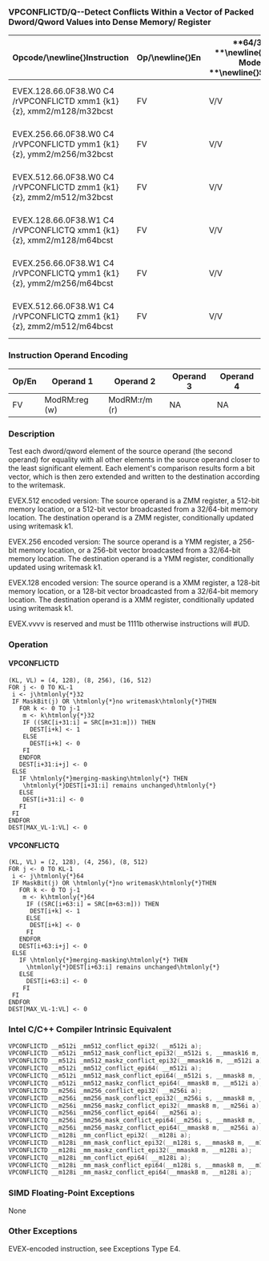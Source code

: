 ### VPCONFLICTD/Q--Detect Conflicts Within a Vector of Packed Dword/Qword Values into Dense Memory/ Register


|**Opcode/**\newline{}**Instruction**|**Op/**\newline{}**En**|**64/32 **\newline{}**bit Mode **\newline{}**Support**|**CPUID **\newline{}**Feature **\newline{}**Flag**|**Description**|
|------------------------------------|-----------------------|------------------------------------------------------|--------------------------------------------------|---------------|
|EVEX.128.66.0F38.W0 C4 /rVPCONFLICTD xmm1 {k1}{z}, xmm2/m128/m32bcst|FV |V/V |AVX512VLAVX512CD|Detect duplicate double-word values in xmm2/m128/m32bcst using writemask k1.|
|EVEX.256.66.0F38.W0 C4 /rVPCONFLICTD ymm1 {k1}{z}, ymm2/m256/m32bcst|FV|V/V |AVX512VLAVX512CD|Detect duplicate double-word values in ymm2/m256/m32bcst using writemask k1.|
|EVEX.512.66.0F38.W0 C4 /rVPCONFLICTD zmm1 {k1}{z}, zmm2/m512/m32bcst|FV |V/V |AVX512CD|Detect duplicate double-word values in zmm2/m512/m32bcst using writemask k1.|
|EVEX.128.66.0F38.W1 C4 /rVPCONFLICTQ xmm1 {k1}{z}, xmm2/m128/m64bcst|FV |V/V |AVX512VLAVX512CD|Detect duplicate quad-word values in xmm2/m128/m64bcst using writemask k1.|
|EVEX.256.66.0F38.W1 C4 /rVPCONFLICTQ ymm1 {k1}{z}, ymm2/m256/m64bcst|FV |V/V |AVX512VLAVX512CD|Detect duplicate quad-word values in ymm2/m256/m64bcst using writemask k1.|
|EVEX.512.66.0F38.W1 C4 /rVPCONFLICTQ zmm1 {k1}{z}, zmm2/m512/m64bcst|FV |V/V |AVX512CD|Detect duplicate quad-word values in zmm2/m512/m64bcst using writemask k1.|
### Instruction Operand Encoding


|Op/En|Operand 1|Operand 2|Operand 3|Operand 4|
|-----|---------|---------|---------|---------|
|FV|ModRM:reg (w)|ModRM:r/m (r)|NA|NA|
### Description


Test each dword/qword element of the source operand (the second operand) for equality with all other elements in the source operand closer to the least significant element. Each element's comparison results form a bit vector, which is then zero extended and written to the destination according to the writemask.

EVEX.512 encoded version: The source operand is a ZMM register, a 512-bit memory location, or a 512-bit vector broadcasted from a 32/64-bit memory location. The destination operand is a ZMM register, conditionally updated using writemask k1. 

EVEX.256 encoded version: The source operand is a YMM register, a 256-bit memory location, or a 256-bit vector broadcasted from a 32/64-bit memory location. The destination operand is a YMM register, conditionally updated using writemask k1. 

EVEX.128 encoded version: The source operand is a XMM register, a 128-bit memory location, or a 128-bit vector broadcasted from a 32/64-bit memory location. The destination operand is a XMM register, conditionally updated using writemask k1. 

EVEX.vvvv is reserved and must be 1111b otherwise instructions will #UD.


### Operation
#### VPCONFLICTD
```info-verb
(KL, VL) = (4, 128), (8, 256), (16, 512)
FOR j <-  0 TO KL-1
 i  <- j\htmlonly{*}32
 IF MaskBit(j) OR \htmlonly{*}no writemask\htmlonly{*}THEN 
   FOR k  <- 0 TO j-1
    m  <- k\htmlonly{*}32
    IF ((SRC[i+31:i] = SRC[m+31:m])) THEN 
      DEST[i+k]  <- 1
    ELSE 
      DEST[i+k] <-  0
    FI
   ENDFOR
   DEST[i+31:i+j]  <- 0
 ELSE
   IF \htmlonly{*}merging-masking\htmlonly{*} THEN 
    \htmlonly{*}DEST[i+31:i] remains unchanged\htmlonly{*}
   ELSE 
    DEST[i+31:i] <-  0
   FI
 FI
ENDFOR
DEST[MAX_VL-1:VL] <- 0
```
#### VPCONFLICTQ
```info-verb
(KL, VL) = (2, 128), (4, 256), (8, 512)
FOR j  <- 0 TO KL-1
 i  <- j\htmlonly{*}64
 IF MaskBit(j) OR \htmlonly{*}no writemask\htmlonly{*}THEN 
   FOR k  <- 0 TO j-1
    m <-  k\htmlonly{*}64
     IF ((SRC[i+63:i] = SRC[m+63:m])) THEN 
      DEST[i+k]  <- 1
     ELSE 
      DEST[i+k] <-  0
     FI
   ENDFOR
   DEST[i+63:i+j] <-  0
 ELSE
   IF \htmlonly{*}merging-masking\htmlonly{*} THEN 
     \htmlonly{*}DEST[i+63:i] remains unchanged\htmlonly{*}
   ELSE
     DEST[i+63:i]  <- 0
    FI
 FI
ENDFOR
DEST[MAX_VL-1:VL]  <- 0
```

### Intel C/C++ Compiler Intrinsic Equivalent

```cpp
VPCONFLICTD __m512i _mm512_conflict_epi32( __m512i a);
VPCONFLICTD __m512i _mm512_mask_conflict_epi32(__m512i s, __mmask16 m, __m512i a);
VPCONFLICTD __m512i _mm512_maskz_conflict_epi32(__mmask16 m, __m512i a);
VPCONFLICTQ __m512i _mm512_conflict_epi64( __m512i a);
VPCONFLICTQ __m512i _mm512_mask_conflict_epi64(__m512i s, __mmask8 m, __m512i a);
VPCONFLICTQ __m512i _mm512_maskz_conflict_epi64(__mmask8 m, __m512i a);
VPCONFLICTD __m256i _mm256_conflict_epi32( __m256i a);
VPCONFLICTD __m256i _mm256_mask_conflict_epi32(__m256i s, __mmask8 m, __m256i a);
VPCONFLICTD __m256i _mm256_maskz_conflict_epi32(__mmask8 m, __m256i a);
VPCONFLICTQ __m256i _mm256_conflict_epi64( __m256i a);
VPCONFLICTQ __m256i _mm256_mask_conflict_epi64(__m256i s, __mmask8 m, __m256i a);
VPCONFLICTQ __m256i _mm256_maskz_conflict_epi64(__mmask8 m, __m256i a);
VPCONFLICTD __m128i _mm_conflict_epi32( __m128i a);
VPCONFLICTD __m128i _mm_mask_conflict_epi32(__m128i s, __mmask8 m, __m128i a);
VPCONFLICTD __m128i _mm_maskz_conflict_epi32(__mmask8 m, __m128i a);
VPCONFLICTQ __m128i _mm_conflict_epi64( __m128i a);
VPCONFLICTQ __m128i _mm_mask_conflict_epi64(__m128i s, __mmask8 m, __m128i a);
VPCONFLICTQ __m128i _mm_maskz_conflict_epi64(__mmask8 m, __m128i a);
```
### SIMD Floating-Point Exceptions


None

### Other Exceptions


EVEX-encoded instruction, see Exceptions Type E4.

